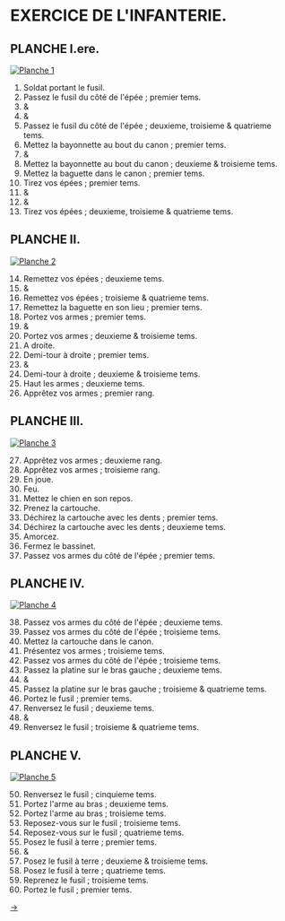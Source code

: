 EXERCICE DE L'INFANTERIE.
=========================

PLANCHE I.ere.
--------------

[![Planche 1](Planche_1.jpeg)](Planche_1.jpeg)

1. Soldat portant le fusil.
2. Passez le fusil du côté de l'épée ; premier tems.
3. &
4. &
5. Passez le fusil du côté de l'épée ; deuxieme, troisieme & quatrieme tems.
6. Mettez la bayonnette au bout du canon ; premier tems.
7. &
8. Mettez la bayonnette au bout du canon ; deuxieme & troisieme tems.
9. Mettez la baguette dans le canon ; premier tems.
10. Tirez vos épées ; premier tems.
11. &
12. &
13. Tirez vos épées ; deuxieme, troisieme & quatrieme tems.


PLANCHE II.
-----------

[![Planche 2](Planche_2.jpeg)](Planche_2.jpeg)

14. Remettez vos épées ; deuxieme tems.
15. &
16. Remettez vos épées ; troisieme & quatrieme tems.
17. Remettez la baguette en son lieu ; premier tems.
18. Portez vos armes ; premier tems.
19. &
20. Portez vos armes ; deuxieme & troisieme tems.
21. A droite.
22. Demi-tour à droite ; premier tems.
23. &
24. Demi-tour à droite ; deuxieme & troisieme tems.
25. Haut les armes ; deuxieme tems.
26. Apprêtez vos armes ; premier rang.


PLANCHE III.
------------

[![Planche 3](Planche_3.jpeg)](Planche_3.jpeg)

27. Apprêtez vos armes ; deuxieme rang.
28. Apprêtez vos armes ; troisieme rang.
29. En joue.
30. Feu.
31. Mettez le chien en son repos.
32. Prenez la cartouche.
33. Déchirez la cartouche avec les dents ; premier tems.
34. Déchirez la cartouche avec les dents ; deuxieme tems.
35. Amorcez.
36. Fermez le bassinet.
37. Passez vos armes du côté de l'épée ; premier tems.


PLANCHE IV.
-----------

[![Planche 4](Planche_4.jpeg)](Planche_4.jpeg)

38. Passez vos armes du côté de l'épée ; deuxieme tems.
39. Passez vos armes du côté de l'épée ; troisieme tems.
40. Mettez la cartouche dans le canon.
41. Présentez vos armes ; troisieme tems.
42. Passez vos armes du côté de l'épée ; troisieme tems.
43. Passez la platine sur le bras gauche ; deuxieme tems.
44. &
45. Passez la platine sur le bras gauche ; troisieme & quatrieme tems.
46. Portez le fusil ; premier tems.
47. Renversez le fusil ; deuxieme tems.
48. &
49. Renversez le fusil ; troisieme & quatrieme tems.


PLANCHE V.
----------

[![Planche 5](Planche_5.jpeg)](Planche_5.jpeg)

50. Renversez le fusil ; cinquieme tems.
51. Portez l'arme au bras ; deuxieme tems.
52. Portez l'arme au bras ; troisieme tems.
53. Reposez-vous sur le fusil ; troisieme tems.
54. Reposez-vous sur le fusil ; quatrieme tems.
55. Posez le fusil à terre ; premier tems.
56. &
57. Posez le fusil à terre ; deuxieme & troisieme tems.
58. Posez le fusil à terre ; quatrieme tems.
59. Reprenez le fusil ; troisieme tems.
60. Portez le fusil ; premier tems.


[->](../3-Evolutions_de_l'infanterie/Légende.md)
